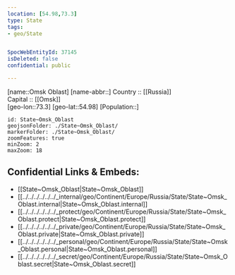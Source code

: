 ```yaml
---
location: [54.98,73.3] 
type: State
tags:
- geo/State


SpocWebEntityId: 37145
isDeleted: false
confidential: public

---
```

[name::Omsk Oblast] 
[name-abbr::] 
Country :: [[Russia]]  
Capital :: [[Omsk]]  
[geo-lon::73.3] 
[geo-lat::54.98] 
[Population::] 



```leaflet
id: State~Omsk_Oblast
geojsonFolder: ./State~Omsk_Oblast/
markerFolder: ./State~Omsk_Oblast/
zoomFeatures: true 
minZoom: 2 
maxZoom: 18
```


## Confidential Links & Embeds: 
- [[State~Omsk_Oblast|State~Omsk_Oblast]]  
- [[../../../../../../_internal/geo/Continent/Europe/Russia/State/State~Omsk_Oblast.internal|State~Omsk_Oblast.internal]] 
- [[../../../../../../_protect/geo/Continent/Europe/Russia/State/State~Omsk_Oblast.protect|State~Omsk_Oblast.protect]] 
- [[../../../../../../_private/geo/Continent/Europe/Russia/State/State~Omsk_Oblast.private|State~Omsk_Oblast.private]] 
- [[../../../../../../_personal/geo/Continent/Europe/Russia/State/State~Omsk_Oblast.personal|State~Omsk_Oblast.personal]] 
- [[../../../../../../_secret/geo/Continent/Europe/Russia/State/State~Omsk_Oblast.secret|State~Omsk_Oblast.secret]] 
